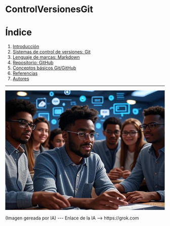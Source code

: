 # ControlVersionesGit

# Índice

1. [Introducción](introduccion.md)  
2. [Sistemas de control de versiones: Git](git.md)  
3. [Lenguaje de marcas: Markdown](markdown.md)  
4. [Repositorio: GitHub](github.md)  
6. [Conceptos básicos Git/GitHub](conceptos.md)  
7. [Referencias](referencias.md)  
8. [Autores](autores.md)  

---
<p align="center">
  <img src="/img/2.jpg" alt="![host](/img/2.jpg)" />
</p>
(Imagen gereada por IA) 
---
Enlace de la IA --> https://grok.com
